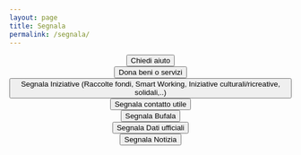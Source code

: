 ```yaml
---
layout: page
title: Segnala
permalink: /segnala/
---
```

<center>
<div class="col-md-offset-3 col-md-6">
<div class="row"><a href="https://ee.humanitarianresponse.info/x/#aozLp5mz"><button type="button" class="btn btn-success btn-lg btn-block">Chiedi aiuto</button></a></div>
<div class="row"><a href="https://ee.humanitarianresponse.info/x/#jc0dY8z7"><button type="button" class="btn btn-success btn-lg btn-block">Dona beni o servizi</button></a></div>
<div class="row"><a href="https://ee.humanitarianresponse.info/x/#6KafBk33"><button type="button" class="btn btn-success btn-lg btn-block">Segnala Iniziative (Raccolte fondi, Smart Working, Iniziative culturali/ricreative, solidali,..)</button></a></div>

<div class="row"><a href="https://ee.humanitarianresponse.info/x/#TTWdM1cJ"><button type="button" class="btn btn-success btn-lg btn-block">Segnala contatto utile</button></a></div>
<div class="row"><a href="https://ee.humanitarianresponse.info/x/#ecZ2zzjJ"><button type="button" class="btn btn-success btn-lg btn-block ">Segnala Bufala</button></a></div>
<div class="row"><a href="https://ee.humanitarianresponse.info/x/#hy7sHGP3"><button type="button" class="btn btn-success btn-lg btn-block ">Segnala Dati ufficiali</button></a></div>
<div class="row"><a href="https://ee.humanitarianresponse.info/x/#Vde7ElAa"><button type="button" class="btn btn-success btn-lg btn-block ">Segnala Notizia</button></a></div>
</div>

</center>
